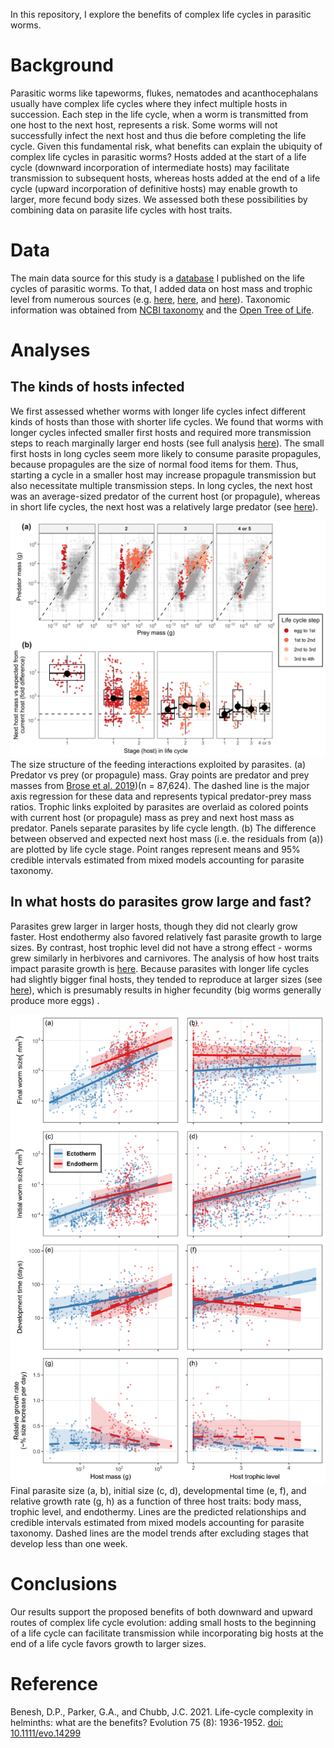 In this repository, I explore the benefits of complex life cycles in parasitic worms.

# Background

Parasitic worms like tapeworms, flukes, nematodes and acanthocephalans usually have complex life cycles where they infect multiple hosts in succession. Each step in the life cycle, when a worm is transmitted from one host to the next host, represents a risk. Some worms will not successfully infect the next host and thus die before completing the life cycle. Given this fundamental risk, what benefits can explain the ubiquity of complex life cycles in parasitic worms? Hosts added at the start of a life cycle (downward incorporation of intermediate hosts) may facilitate transmission to subsequent hosts, whereas hosts added at the end of a life cycle (upward incorporation of definitive hosts) may enable growth to larger, more fecund body sizes. We assessed both these possibilities by combining data on parasite life cycles with host traits.

# Data

The main data source for this study is a [database](https://esajournals.onlinelibrary.wiley.com/doi/full/10.1002/ecy.1680) I published on the life cycles of parasitic worms. To that, I added data on host mass and trophic level from numerous sources (e.g. [here](https://eol.org/), [here](https://esajournals.onlinelibrary.wiley.com/doi/epdf/10.1890/13-1917.1), and [here](https://www.nature.com/articles/s41559-019-0899-x)). Taxonomic information was obtained from [NCBI taxonomy](https://www.ncbi.nlm.nih.gov/taxonomy) and the [Open Tree of Life](https://tree.opentreeoflife.org/).

# Analyses

## The kinds of hosts infected

We first assessed whether worms with longer life cycles infect different kinds of hosts than those with shorter life cycles. We found that worms with longer cycles infected smaller first hosts and required more transmission steps to reach marginally larger end hosts (see full analysis [here](analyses/kinds_of_hosts/host_traits_across_clc_imputed.md)). The small first hosts in long cycles seem more likely to consume parasite propagules, because propagules are the size of normal food items for them. Thus, starting a cycle in a smaller host may increase propagule transmission but also necessitate multiple transmission steps. In long cycles, the next host was an average-sized predator of the current host (or propagule), whereas in short life cycles, the next host was a relatively large predator (see [here](analyses/transmission_pp_ratio/transmission_pp_impute.md)).

![](figs/fig2_trans_noimp_edit.png)
The size structure of the feeding interactions exploited by parasites. (a) Predator vs prey (or propagule) mass. Gray points are predator and prey masses from [Brose et al. 2019](https://www.nature.com/articles/s41559-019-0899-x))(n = 87,624). The dashed line is the major axis regression for these data and represents typical predator-prey mass ratios. Trophic links exploited by parasites are overlaid as colored points with current host (or propagule) mass as prey and next host mass as predator. Panels separate parasites by life cycle length. (b) The difference between observed and expected next host mass (i.e. the residuals from (a)) are plotted by life cycle stage. Point ranges represent means and 95% credible intervals estimated from mixed models accounting for parasite taxonomy. 

## In what hosts do parasites grow large and fast?

Parasites grew larger in larger hosts, though they did not clearly grow faster. Host endothermy also favored relatively fast parasite growth to large sizes. By contrast, host trophic level did not have a strong effect - worms grew similarly in herbivores and carnivores. The analysis of how host traits impact parasite growth is [here](analyses/host_traits_determining_worm_LH/host_traits_worm_LH_trivariate_imp.md). Because parasites with longer life cycles had slightly bigger final hosts, they tended to reproduce at larger sizes (see [here](analyses/lcl_adult_worm_traits/species_level_worm_traits_vs_lcl_imputed.md)), which is presumably results in higher fecundity (big worms generally produce more eggs) .

![](figs/fig3_noimp_edit.png)
Final parasite size (a, b), initial size (c, d), developmental time (e, f), and relative growth rate (g, h) as a function of three host traits: body mass, trophic level, and endothermy. Lines are the predicted relationships and credible intervals estimated from mixed models accounting for parasite taxonomy. Dashed lines are the model trends after excluding stages that develop less than one week.

# Conclusions

Our results support the proposed benefits of both downward and upward routes of complex life cycle evolution: adding small hosts to the beginning of a life cycle can facilitate transmission while incorporating big hosts at the end of a life cycle favors growth to larger sizes. 

# Reference

Benesh, D.P., Parker, G.A., and Chubb, J.C. 2021. Life-cycle complexity in helminths: what are the benefits? Evolution 75 (8): 1936-1952. [doi: 10.1111/evo.14299](https://onlinelibrary.wiley.com/doi/10.1111/evo.14299)
